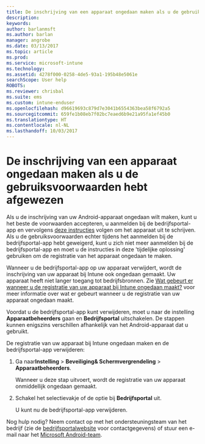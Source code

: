 ```yaml
---
title: De inschrijving van een apparaat ongedaan maken als u de gebruiksvoorwaarden hebt afgewezen | Microsoft Docs
description: 
keywords: 
author: barlanmsft
ms.author: barlan
manager: angrobe
ms.date: 03/13/2017
ms.topic: article
ms.prod: 
ms.service: microsoft-intune
ms.technology: 
ms.assetid: 4278f000-0258-4de5-93a1-195b48e5061e
searchScope: User help
ROBOTS: 
ms.reviewer: chrisbal
ms.suite: ems
ms.custom: intune-enduser
ms.openlocfilehash: d96619693c879d7e3041b6554363bea58f6792a5
ms.sourcegitcommit: 659fe1b08eb7f02bc7eaed6b9e21a95fa1ef45b0
ms.translationtype: HT
ms.contentlocale: nl-NL
ms.lasthandoff: 10/03/2017
---
```

# <a name="unenroll-your-device-if-you-declined-terms-of-use"></a>De inschrijving van een apparaat ongedaan maken als u de gebruiksvoorwaarden hebt afgewezen

Als u de inschrijving van uw Android-apparaat ongedaan wilt maken, kunt u het beste de voorwaarden accepteren, u aanmelden bij de bedrijfsportal-app en vervolgens [deze instructies](unenroll-your-device-from-intune-android.md) volgen om het apparaat uit te schrijven. Als u de gebruiksvoorwaarden echter tijdens het aanmelden bij de bedrijfsportal-app hebt geweigerd, kunt u zich niet meer aanmelden bij de bedrijfsportal-app en moet u de instructies in deze 'tijdelijke oplossing' gebruiken om de registratie van het apparaat ongedaan te maken.

Wanneer u de bedrijfsportal-app op uw apparaat verwijdert, wordt de inschrijving van uw apparaat bij Intune ook ongedaan gemaakt. Uw apparaat heeft niet langer toegang tot bedrijfsbronnen. Zie [Wat gebeurt er wanneer u de registratie van uw apparaat bij Intune ongedaan maakt?](what-happens-if-you-unenroll-your-device-from-intune-android.md) voor meer informatie over wat er gebeurt wanneer u de registratie van uw apparaat ongedaan maakt.

Voordat u de bedrijfsportal-app kunt verwijderen, moet u naar de instelling **Apparaatbeheerders** gaan en **Bedrijfsportal** uitschakelen. De stappen kunnen enigszins verschillen afhankelijk van het Android-apparaat dat u gebruikt.

De registratie van uw apparaat bij Intune ongedaan maken en de bedrijfsportal-app verwijderen:

1.  Ga naar**Instelling** &gt; **Beveiliging&amp; Schermvergrendeling** &gt; **Apparaatbeheerders**.

    Wanneer u deze stap uitvoert, wordt de registratie van uw apparaat onmiddellijk ongedaan gemaakt.

2.  Schakel het selectievakje of de optie bij **Bedrijfsportal** uit.

    U kunt nu de bedrijfsportal-app verwijderen.

Nog hulp nodig? Neem contact op met het ondersteuningsteam van het bedrijf (zie de [bedrijfsportalwebsite](https://portal.manage.microsoft.com) voor contactgegevens) of stuur een e-mail naar het <a href="mailto:wintunedroidfbk@microsoft.com?subject=I'm having unenrolling my Android device&body=Describe the issue you're experiencing here.">Microsoft Android-team</a>.
